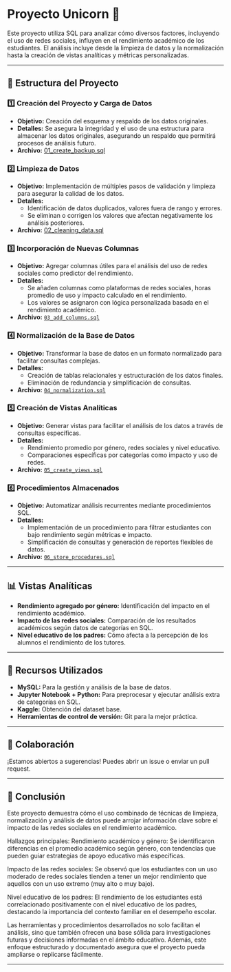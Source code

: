 # Proyecto Unicorn 🦄

Este proyecto utiliza SQL para analizar cómo diversos factores, incluyendo el uso de redes sociales, influyen en el rendimiento académico de los estudiantes. El análisis incluye desde la limpieza de datos y la normalización hasta la creación de vistas analíticas y métricas personalizadas.

---

## 📂 Estructura del Proyecto

### 1️⃣ Creación del Proyecto y Carga de Datos
- **Objetivo:** Creación del esquema y respaldo de los datos originales.
- **Detalles:** Se asegura la integridad y el uso de una estructura para almacenar los datos originales, asegurando un respaldo que permitirá procesos de análisis futuro.
- **Archivo:** [01_create_backup.sql](sql/01_create_backup.sql)

### 2️⃣ Limpieza de Datos
- **Objetivo:** Implementación de múltiples pasos de validación y limpieza para asegurar la calidad de los datos.
- **Detalles:**
  - Identificación de datos duplicados, valores fuera de rango y errores.
  - Se eliminan o corrigen los valores que afectan negativamente los análisis posteriores.
- **Archivo:** [02_cleaning_data.sql](sql/02_cleaning_data.sql)


### 3️⃣ Incorporación de Nuevas Columnas
- **Objetivo:** Agregar columnas útiles para el análisis del uso de redes sociales como predictor del rendimiento.
- **Detalles:**
  - Se añaden columnas como plataformas de redes sociales, horas promedio de uso y impacto calculado en el rendimiento.
  - Los valores se asignaron con lógica personalizada basada en el rendimiento académico.
- **Archivo:** [`03_add_columns.sql`](03_add_columns.sql)

### 4️⃣ Normalización de la Base de Datos
- **Objetivo:** Transformar la base de datos en un formato normalizado para facilitar consultas complejas.
- **Detalles:**
  - Creación de tablas relacionales y estructuración de los datos finales.
  - Eliminación de redundancia y simplificación de consultas.
- **Archivo:** [`04_normalization.sql`](04_normalization.sql)

### 5️⃣ Creación de Vistas Analíticas
- **Objetivo:** Generar vistas para facilitar el análisis de los datos a través de consultas específicas.
- **Detalles:**
  - Rendimiento promedio por género, redes sociales y nivel educativo.
  - Comparaciones específicas por categorías como impacto y uso de redes.
- **Archivo:** [`05_create_views.sql`](05_create_views.sql)

### 6️⃣ Procedimientos Almacenados
- **Objetivo:** Automatizar análisis recurrentes mediante procedimientos SQL.
- **Detalles:**
  - Implementación de un procedimiento para filtrar estudiantes con bajo rendimiento según métricas e impacto.
  - Simplificación de consultas y generación de reportes flexibles de datos.
- **Archivo:** [`06_store_procedures.sql`](06_store_procedires.sql)

---

## 📊 Vistas Analíticas
- **Rendimiento agregado por género:** Identificación del impacto en el rendimiento académico.
- **Impacto de las redes sociales:** Comparación de los resultados académicos según datos de categorías en SQL.
- **Nivel educativo de los padres:** Cómo afecta a la percepción de los alumnos el rendimiento de los tutores.

---

## 🔧 Recursos Utilizados
- **MySQL:** Para la gestión y análisis de la base de datos.
- **Jupyter Notebook + Python:** Para preprocesar y ejecutar análisis extra de categorías en SQL.
- **Kaggle:** Obtención del dataset base.
- **Herramientas de control de versión:** Git para la mejor práctica.

---

## 🤝 Colaboración
¡Estamos abiertos a sugerencias! Puedes abrir un issue o enviar un pull request.

---

## 🏁 Conclusión
Este proyecto demuestra cómo el uso combinado de técnicas de limpieza, normalización y análisis de datos puede arrojar información clave sobre el impacto de las redes sociales en el rendimiento académico.

Hallazgos principales:
Rendimiento académico y género: Se identificaron diferencias en el promedio académico según género, con tendencias que pueden guiar estrategias de apoyo educativo más específicas.

Impacto de las redes sociales: Se observó que los estudiantes con un uso moderado de redes sociales tienden a tener un mejor rendimiento que aquellos con un uso extremo (muy alto o muy bajo).

Nivel educativo de los padres: El rendimiento de los estudiantes está correlacionado positivamente con el nivel educativo de los padres, destacando la importancia del contexto familiar en el desempeño escolar.

Las herramientas y procedimientos desarrollados no solo facilitan el análisis, sino que también ofrecen una base sólida para investigaciones futuras y decisiones informadas en el ámbito educativo. Además, este enfoque estructurado y documentado asegura que el proyecto pueda ampliarse o replicarse fácilmente.



---

